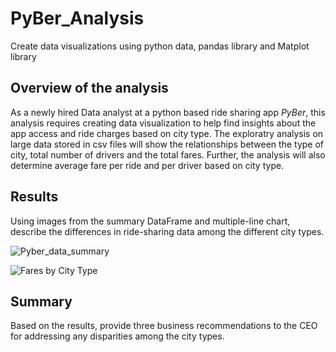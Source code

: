 # PyBer_Analysis
Create data visualizations using python data, pandas library and Matplot library

## Overview of the analysis
As a newly hired Data analyst at a python based ride sharing app *PyBer*, this analysis requires creating data visualization to help find insights about the app access and ride charges based on city type. The exploratry analysis on large data stored in csv files will show the relationships between the type of city, total number of drivers and the total fares. Further, the analysis will also determine average fare per ride and per driver based on city type.

## Results 
Using images from the summary DataFrame and multiple-line chart, describe the differences in ride-sharing data among the different city types.

![Pyber_data_summary](https://user-images.githubusercontent.com/84694664/126920818-9a71a7ca-aaf3-4bb8-b5f6-8404735af7d7.JPG)


![Fares by City Type](https://user-images.githubusercontent.com/84694664/126920782-5c0fbe92-c099-489f-8bee-8faa79f7400e.png)


## Summary 
Based on the results, provide three business recommendations to the CEO for addressing any disparities among the city types.
